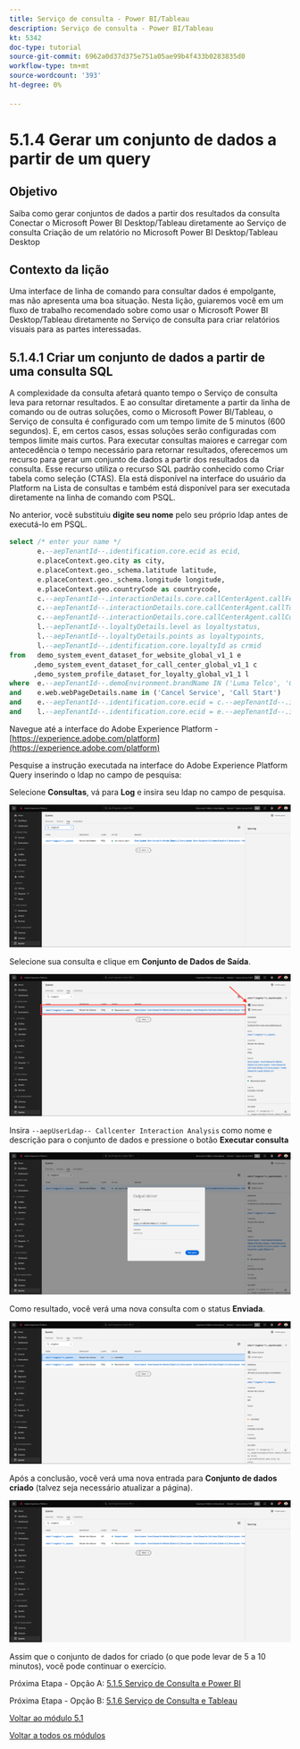 ```yaml
---
title: Serviço de consulta - Power BI/Tableau
description: Serviço de consulta - Power BI/Tableau
kt: 5342
doc-type: tutorial
source-git-commit: 6962a0d37d375e751a05ae99b4f433b0283835d0
workflow-type: tm+mt
source-wordcount: '393'
ht-degree: 0%

---
```


# 5.1.4 Gerar um conjunto de dados a partir de um query

## Objetivo

Saiba como gerar conjuntos de dados a partir dos resultados da consulta
Conectar o Microsoft Power BI Desktop/Tableau diretamente ao Serviço de consulta
Criação de um relatório no Microsoft Power BI Desktop/Tableau Desktop

## Contexto da lição

Uma interface de linha de comando para consultar dados é empolgante, mas não apresenta uma boa situação. Nesta lição, guiaremos você em um fluxo de trabalho recomendado sobre como usar o Microsoft Power BI Desktop/Tableau diretamente no Serviço de consulta para criar relatórios visuais para as partes interessadas.

## 5.1.4.1 Criar um conjunto de dados a partir de uma consulta SQL

A complexidade da consulta afetará quanto tempo o Serviço de consulta leva para retornar resultados. E ao consultar diretamente a partir da linha de comando ou de outras soluções, como o Microsoft Power BI/Tableau, o Serviço de consulta é configurado com um tempo limite de 5 minutos (600 segundos). E, em certos casos, essas soluções serão configuradas com tempos limite mais curtos. Para executar consultas maiores e carregar com antecedência o tempo necessário para retornar resultados, oferecemos um recurso para gerar um conjunto de dados a partir dos resultados da consulta. Esse recurso utiliza o recurso SQL padrão conhecido como Criar tabela como seleção (CTAS). Ela está disponível na interface do usuário da Platform na Lista de consultas e também está disponível para ser executada diretamente na linha de comando com PSQL.

No anterior, você substituiu **digite seu nome** pelo seu próprio ldap antes de executá-lo em PSQL.

```sql
select /* enter your name */
       e.--aepTenantId--.identification.core.ecid as ecid,
       e.placeContext.geo.city as city,
       e.placeContext.geo._schema.latitude latitude,
       e.placeContext.geo._schema.longitude longitude,
       e.placeContext.geo.countryCode as countrycode,
       c.--aepTenantId--.interactionDetails.core.callCenterAgent.callFeeling as callFeeling,
       c.--aepTenantId--.interactionDetails.core.callCenterAgent.callTopic as callTopic,
       c.--aepTenantId--.interactionDetails.core.callCenterAgent.callContractCancelled as contractCancelled,
       l.--aepTenantId--.loyaltyDetails.level as loyaltystatus,
       l.--aepTenantId--.loyaltyDetails.points as loyaltypoints,
       l.--aepTenantId--.identification.core.loyaltyId as crmid
from   demo_system_event_dataset_for_website_global_v1_1 e
      ,demo_system_event_dataset_for_call_center_global_v1_1 c
      ,demo_system_profile_dataset_for_loyalty_global_v1_1 l
where  e.--aepTenantId--.demoEnvironment.brandName IN ('Luma Telco', 'Citi Signal')
and    e.web.webPageDetails.name in ('Cancel Service', 'Call Start')
and    e.--aepTenantId--.identification.core.ecid = c.--aepTenantId--.identification.core.ecid
and    l.--aepTenantId--.identification.core.ecid = e.--aepTenantId--.identification.core.ecid;
```

Navegue até a interface do Adobe Experience Platform - [https://experience.adobe.com/platform](https://experience.adobe.com/platform)

Pesquise a instrução executada na interface do Adobe Experience Platform Query inserindo o ldap no campo de pesquisa:

Selecione **Consultas**, vá para **Log** e insira seu ldap no campo de pesquisa.

![search-query-for-ctas.png](./images/search-query-for-ctas.png)

Selecione sua consulta e clique em **Conjunto de Dados de Saída**.

![search-query-for-ctas.png](./images/search-query-for-ctasa.png)

Insira `--aepUserLdap-- Callcenter Interaction Analysis` como nome e descrição para o conjunto de dados e pressione o botão **Executar consulta**

![create-ctas-dataset.png](./images/create-ctas-dataset.png)

Como resultado, você verá uma nova consulta com o status **Enviada**.

![ctas-query-submit.png](./images/ctas-query-submitted.png)

Após a conclusão, você verá uma nova entrada para **Conjunto de dados criado** (talvez seja necessário atualizar a página).

![ctas-dataset-created.png](./images/ctas-dataset-created.png)

Assim que o conjunto de dados for criado (o que pode levar de 5 a 10 minutos), você pode continuar o exercício.

Próxima Etapa - Opção A: [5.1.5 Serviço de Consulta e Power BI](./ex5.md)

Próxima Etapa - Opção B: [5.1.6 Serviço de Consulta e Tableau](./ex6.md)

[Voltar ao módulo 5.1](./query-service.md)

[Voltar a todos os módulos](../../../overview.md)
